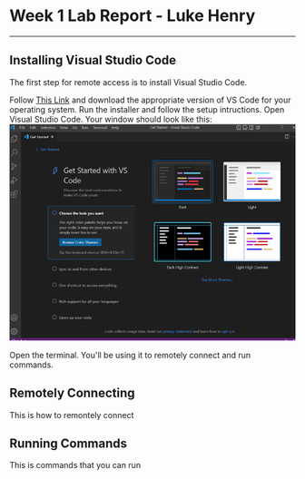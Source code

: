 # Week 1 Lab Report - Luke Henry
***

## Installing Visual Studio Code
The first step for remote access is to install Visual Studio Code.

Follow [This Link](https://code.visualstudio.com/) and download the appropriate version of VS Code for your operating system. Run the installer and follow the setup intructions. Open Visual Studio Code. Your window should look like this:
![Screenshot of VS Code window](https://raw.githubusercontent.com/LukeHenry04/cse15l-lab-reports/main/VS_Code.png)

Open the terminal. You'll be using it to remotely connect and run commands.

## Remotely Connecting
This is how to remontely connect

## Running Commands
This is commands that you can run
